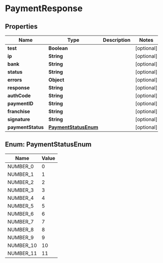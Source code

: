 

# PaymentResponse


## Properties

| Name | Type | Description | Notes |
|------------ | ------------- | ------------- | -------------|
|**test** | **Boolean** |  |  [optional] |
|**ip** | **String** |  |  [optional] |
|**bank** | **String** |  |  [optional] |
|**status** | **String** |  |  [optional] |
|**errors** | **Object** |  |  [optional] |
|**response** | **String** |  |  [optional] |
|**authCode** | **String** |  |  [optional] |
|**paymentID** | **String** |  |  [optional] |
|**franchise** | **String** |  |  [optional] |
|**signature** | **String** |  |  [optional] |
|**paymentStatus** | [**PaymentStatusEnum**](#PaymentStatusEnum) |  |  [optional] |



## Enum: PaymentStatusEnum

| Name | Value |
|---- | -----|
| NUMBER_0 | 0 |
| NUMBER_1 | 1 |
| NUMBER_2 | 2 |
| NUMBER_3 | 3 |
| NUMBER_4 | 4 |
| NUMBER_5 | 5 |
| NUMBER_6 | 6 |
| NUMBER_7 | 7 |
| NUMBER_8 | 8 |
| NUMBER_9 | 9 |
| NUMBER_10 | 10 |
| NUMBER_11 | 11 |



